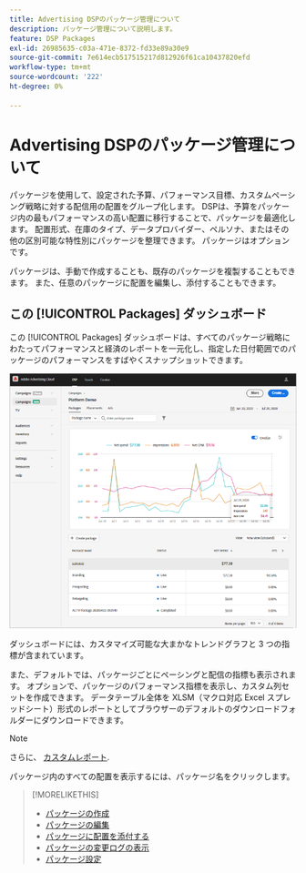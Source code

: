 ```yaml
---
title: Advertising DSPのパッケージ管理について
description: パッケージ管理について説明します。
feature: DSP Packages
exl-id: 26985635-c03a-471e-8372-fd33e89a30e9
source-git-commit: 7e614ecb517515217d812926f61ca10437820efd
workflow-type: tm+mt
source-wordcount: '222'
ht-degree: 0%

---
```


# Advertising DSPのパッケージ管理について

パッケージを使用して、設定された予算、パフォーマンス目標、カスタムペーシング戦略に対する配信用の配置をグループ化します。 DSPは、予算をパッケージ内の最もパフォーマンスの高い配置に移行することで、パッケージを最適化します。 配置形式、在庫のタイプ、データプロバイダー、ペルソナ、またはその他の区別可能な特性別にパッケージを整理できます。 パッケージはオプションです。

パッケージは、手動で作成することも、既存のパッケージを複製することもできます。 また、任意のパッケージに配置を編集し、添付することもできます。

## この [!UICONTROL Packages] ダッシュボード

この [!UICONTROL Packages] ダッシュボードは、すべてのパッケージ戦略にわたってパフォーマンスと経済のレポートを一元化し、指定した日付範囲でのパッケージのパフォーマンスをすばやくスナップショットできます。

![パッケージダッシュボード](/help/dsp/assets/package-dashboard.png)

ダッシュボードには、カスタマイズ可能な大まかなトレンドグラフと 3 つの指標が含まれています。

また、デフォルトでは、パッケージごとにペーシングと配信の指標も表示されます。 オプションで、パッケージのパフォーマンス指標を表示し、カスタム列セットを作成できます。 データテーブル全体を XLSM（マクロ対応 Excel スプレッドシート）形式のレポートとしてブラウザーのデフォルトのダウンロードフォルダーにダウンロードできます。

>[!NOTE]
>
>さらに、 [カスタムレポート](/help/dsp/reports/report-about.md).

パッケージ内のすべての配置を表示するには、パッケージ名をクリックします。

>[!MORELIKETHIS]
>
>* [パッケージの作成](package-create.md)
>* [パッケージの編集](package-edit.md)
>* [パッケージに配置を添付する](package-attach-placement.md)
>* [パッケージの変更ログの表示](package-change-log.md)
>* [パッケージ設定](package-settings.md)

